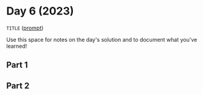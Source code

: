 # Day 6 (2023)

`TITLE` ([prompt](https://adventofcode.com/2023/day/6))

Use this space for notes on the day's solution and to document what you've learned!

## Part 1

## Part 2

